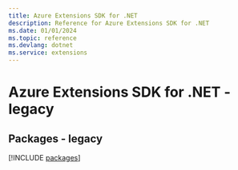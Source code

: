 ```yaml
---
title: Azure Extensions SDK for .NET
description: Reference for Azure Extensions SDK for .NET
ms.date: 01/01/2024
ms.topic: reference
ms.devlang: dotnet
ms.service: extensions
---
```

# Azure Extensions SDK for .NET - legacy
## Packages - legacy
[!INCLUDE [packages](extensions-index.md)]